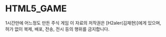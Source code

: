 # HTML5_GAME

1시간만에 어느정도 만든 주식 게임
이 자료의 저작권은 [H2aler(김재현)]에게 있으며, 허가 없이 복제, 배포, 전송, 전시 등의 행위를 금지합니다.

